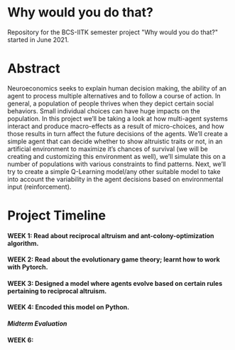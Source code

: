 # Why would you do that?
Repository for the BCS-IITK semester project "Why would you do that?" started in June 2021.

# Abstract
Neuroeconomics seeks to explain human decision making, the ability of an agent to process multiple alternatives and to follow a course of action. In general, a population of people thrives when they depict certain social behaviors. Small individual choices can have huge impacts on the population. In this project we’ll be taking a look at how multi-agent systems interact and produce macro-effects as a result of micro-choices, and how those results in turn affect the future decisions of the agents. We’ll create a simple agent that can decide whether to show altruistic traits or not, in an artificial environment to maximize it’s chances of survival (we will be creating and customizing this environment as well), we’ll simulate this on a number of populations with various constraints to find patterns. Next, we’ll try to create a simple Q-Learning model/any other suitable model to take into account the variability in the agent decisions based on environmental input (reinforcement).

# Project Timeline
#### WEEK 1: Read about reciprocal altruism and ant-colony-optimization algorithm.
#### WEEK 2: Read about the evolutionary game theory; learnt how to work with Pytorch.
#### WEEK 3: Designed a model where agents evolve based on certain rules pertaining to reciprocal altruism.
#### WEEK 4: Encoded this model on Python.
#### *Midterm Evaluation*
#### WEEK 6:
